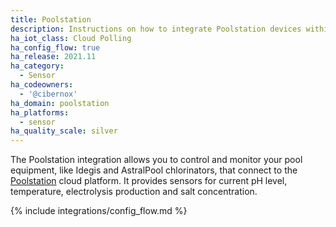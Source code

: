 ```yaml
---
title: Poolstation
description: Instructions on how to integrate Poolstation devices within Home Assistant.
ha_iot_class: Cloud Polling
ha_config_flow: true
ha_release: 2021.11
ha_category:
  - Sensor
ha_codeowners:
  - '@cibernox'
ha_domain: poolstation
ha_platforms:
  - sensor
ha_quality_scale: silver
---
```


The Poolstation integration allows you to control and monitor your pool equipment, like Idegis and AstralPool chlorinators, that connect to the [Poolstation](https://poolstation.net) cloud platform.
It provides sensors for current pH level, temperature, electrolysis production and salt concentration.

{% include integrations/config_flow.md %}
